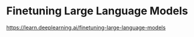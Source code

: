  # Finetuning Large Language Models

https://learn.deeplearning.ai/finetuning-large-language-models
